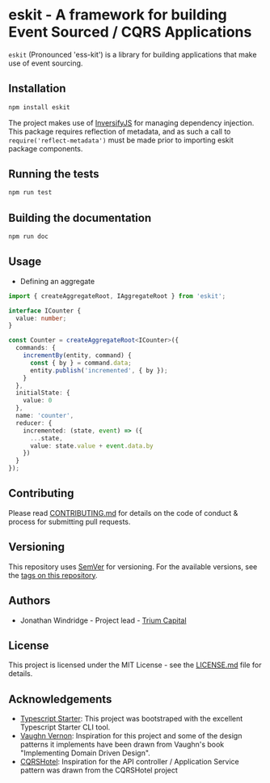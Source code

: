 # eskit - A framework for building Event Sourced / CQRS Applications

`eskit` (Pronounced 'ess-kit') is a library for building applications that make use of event
sourcing.

## Installation

```bash
npm install eskit
```

The project makes use of [InversifyJS](https://inversify.io) for managing dependency injection.
This package requires reflection of metadata, and as such a call to `require('reflect-metadata')`
must be made prior to importing eskit package components.

## Running the tests

```bash
npm run test
```

## Building the documentation

```bash
npm run doc
```

## Usage

- Defining an aggregate

```typescript
import { createAggregateRoot, IAggregateRoot } from 'eskit';

interface ICounter {
  value: number;
}

const Counter = createAggregateRoot<ICounter>({
  commands: {
    incrementBy(entity, command) {
      const { by } = command.data;
      entity.publish('incremented', { by });
    }
  },
  initialState: {
    value: 0
  },
  name: 'counter',
  reducer: {
    incremented: (state, event) => ({
      ...state,
      value: state.value + event.data.by
    })
  }
});
```

## Contributing

Please read [CONTRIBUTING.md](./CONTRIBUTING.md) for details on the code of conduct & process for
submitting pull requests.

## Versioning

This repository uses [SemVer]() for versioning. For the available versions, see the [tags on this repository]().

## Authors

- Jonathan Windridge - Project lead - [Trium Capital](https://trium-capital.com)

## License

This project is licensed under the MIT License - see the [LICENSE.md](./LICENSE.md) file for
details.

## Acknowledgements

- [Typescript Starter](https://github.com/bitjson/typescript-starter): This project was bootstraped
  with the excellent Typescript Starter CLI tool.
- [Vaughn Vernon](https://vaughnvernon.co): Inspiration for this project and some of the design
  patterns it implements have been drawn from Vaughn's book "Implementing Domain Driven Design".
- [CQRSHotel](https://github.com/luontola/cqrs-hotel): Inspiration for the API controller /
  Application Service pattern was drawn from the CQRSHotel project
